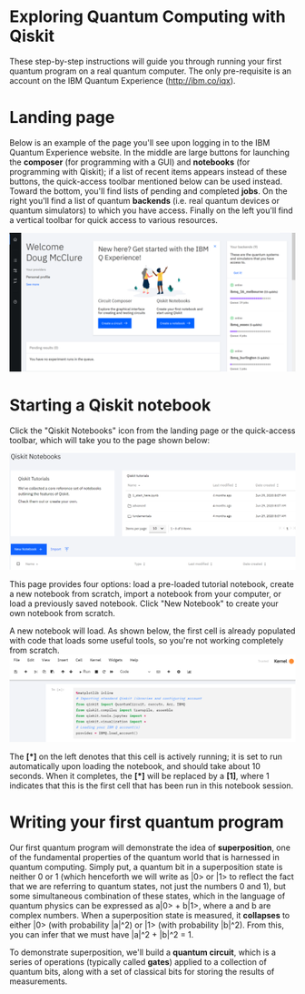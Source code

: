 # Exploring Quantum Computing with Qiskit

These step-by-step instructions will guide you through running your first quantum program on a real quantum computer. The only pre-requisite is an account on the IBM Quantum Experience (http://ibm.co/iqx).

# Landing page

Below is an example of the page you'll see upon logging in to the IBM Quantum Experience website. In the middle are large buttons for launching the **composer** (for programming with a GUI) and **notebooks** (for programming with Qiskit); if a list of recent items appears instead of these buttons, the quick-access toolbar mentioned below can be used instead. Toward the bottom, you'll find lists of pending and completed **jobs**. On the right you'll find a list of quantum **backends** (i.e. real quantum devices or quantum simulators) to which you have access. Finally on the left you'll find a vertical toolbar for quick access to various resources.

![](images/iqx_landing_page.png)

# Starting a Qiskit notebook

Click the "Qiskit Notebooks" icon from the landing page or the quick-access toolbar, which will take you to the page shown below:

![](images/notebooks_page.png)

This page provides four options: load a pre-loaded tutorial notebook, create a new notebook from scratch, import a notebook from your computer, or load a previously saved notebook. Click "New Notebook" to create your own notebook from scratch.

A new notebook will load. As shown below, the first cell is already populated with code that loads some useful tools, so you're not working completely from scratch.
![](images/first_cell.png)

The **[\*]** on the left denotes that this cell is actively running; it is set to run automatically upon loading the notebook, and should take about 10 seconds. When it completes, the **[\*]** will be replaced by a **[1]**, where 1 indicates that this is the first cell that has been run in this notebook session.

# Writing your first quantum program

Our first quantum program will demonstrate the idea of **superposition**, one of the fundamental properties of the quantum world that is harnessed in quantum computing. Simply put, a quantum bit in a superposition state is neither 0 or 1 (which henceforth we will write as |0> or |1> to reflect the fact that we are referring to quantum states, not just the numbers 0 and 1), but some simultaneous combination of these states, which in the language of quantum physics can be expressed as a|0> + b|1>, where a and b are complex numbers. When a superposition state is measured, it **collapses** to either |0> (with probability |a|^2) or |1> (with probability |b|^2). From this, you can infer that we must have |a|^2 + |b|^2 = 1.

To demonstrate superposition, we'll build a **quantum circuit**, which is a series of operations (typically called **gates**) applied to a collection of quantum bits, along with a set of classical bits for storing the results of measurements.
